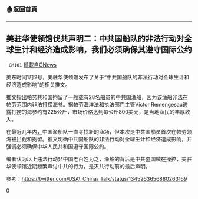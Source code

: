 ###  [:house:返回首頁](https://github.com/ourhimalayas/txt)
---

## 美驻华使领馆伐共声明二：中共国船队的非法行动对全球生计和经济造成影响，我们必须确保其遵守国际公约
` GM101` [轉載自GNews](https://gnews.org/zh-hans/708934/)

美东时间1月2号，美驻华使领馆发布了关于“中共国船队的非法行动对全球生计和经济造成影响”的相关推文。

推文指出帕劳共和国拘留了一艘载有28名船员的中共国渔船，因为该渔船非法在帕劳范围内非法打捞海参。据帕劳海洋法和执法部门主管Victor Remengesau透露打捞的海参约有225公斤，市场价格达到每公斤800美元，是当地渔民的丰厚收入。

在最近几年内[，](https://www.odi.org/sites/odi.org.uk/files/resource-documents/chinesedistantwaterfishing_web_1.pdf)中国渔船队一直寻找新的渔场，但本次是中共国船员首次在帕劳领海被拦截和拘留。推文明确中共国船队的非法行动对全球生计和经济造成影响，并强调必须确保中华人民共和国遵守国际公约。

编者认为以上违法行动非中国老百姓为之，渔船的背后是中共盗国贼在操控，美驻华使领馆近期频繁声讨中共的行为，是灭共行动前的最后声明。

参考：https://twitter.com/USA\_China\_Talk/status/1345263656880263169

0
